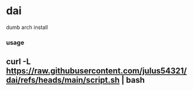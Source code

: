 # dai
dumb arch install

### usage
## curl -L https://raw.githubusercontent.com/julus54321/dai/refs/heads/main/script.sh | bash
